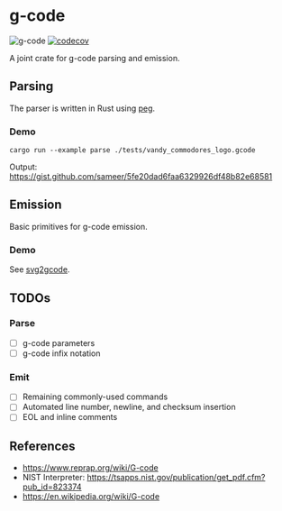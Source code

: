 # g-code

![g-code](https://github.com/sameer/g-code/workflows/g-code/badge.svg) [![codecov](https://codecov.io/gh/sameer/g-code/branch/main/graph/badge.svg?token=BXZQBMCAMI)](https://codecov.io/gh/sameer/g-code)

A joint crate for g-code parsing and emission.

## Parsing

The parser is written in Rust using [peg](https://github.com/kevinmehall/rust-peg).

### Demo

```
cargo run --example parse ./tests/vandy_commodores_logo.gcode
```

Output: https://gist.github.com/sameer/5fe20dad6faa6329926df48b82e68581


## Emission

Basic primitives for g-code emission.

### Demo

See [svg2gcode](https://github.com/sameer/svg2gcode).

## TODOs

### Parse
* [ ] g-code parameters 
* [ ] g-code infix notation

### Emit
* [ ] Remaining commonly-used commands
* [ ] Automated line number, newline, and checksum insertion
* [ ] EOL and inline comments

## References

* https://www.reprap.org/wiki/G-code
* NIST Interpreter: https://tsapps.nist.gov/publication/get_pdf.cfm?pub_id=823374
* https://en.wikipedia.org/wiki/G-code
